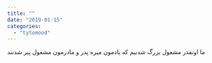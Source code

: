 ```yaml
---
title: ""
date: "2019-01-15"
categories: 
  - "tytomood"
---
```


ما اونقدر مشغول بزرگ شدنیم که یادمون میره پدر و مادرمون مشغول پیر شدنند

